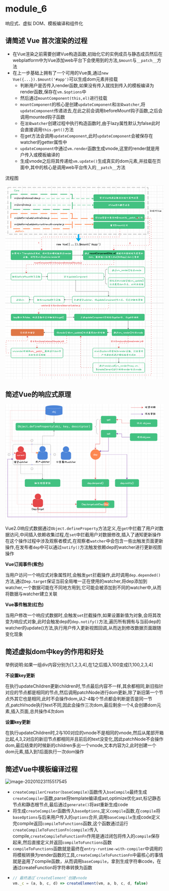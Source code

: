 # module_6
响应式、虚拟 DOM、模板编译和组件化

## 请简述 Vue 首次渲染的过程
-  在Vue渲染之前需要创建Vue构造函数,初始化它的实例成员与静态成员然后在webplatform中为Vue添加web平台下会使用到的方法,`$mount`与`__patch__`方法
- 在上一步基础上拥有了一个可用的Vue类,通过`new Vue({...}).$mount('#app')`可以生成dom元素并挂载
  - 判断用户是否传入render函数,如果没有传入就找到传入的模板编译为render函数,保存在`vm.$options`中
  - 然后通过`mountComponent(this,el)`进行挂载
  - `mountComponent`的核心是创建`updateComponent`和`渲染watcher`,将`updateComponent`传递进去,在此之前会调用beforeMount钩子函数,之后会调用mounted钩子函数
  - 在`渲染watcher`创建过程中执行构造函数时,由于lazy属性默认为false此时会直接调用`this.get()`方法
  - 在get方法会调用`updateComponent`,此时`updateComponent`会被保存在watcher的getter属性中
  - `updateComponent`中通过`vm.render`函数生成vnode,这里的render就是用户传入或模板编译的
  - 生成vnode之后将其传递给`vm.update()`生成真实的dom元素,并挂载在页面中,其中的核心是调用web平台传入的`__patch__`方法

流程图

![image-20201023115156550](image/image-20201023115156550.png)

## 简述Vue的响应式原理

![image-20201023115244369](image/image-20201023115244369.png)

Vue2.0响应式数据通过`Object.defineProperty`方法定义,在`get`中拦截了用户对数据访问,中间插入依赖收集过程,在`set`中拦截用户对数据修改,插入了通知更新操作在这个操作过程中涉及观察者模式,在观察者`watcher`中会包含一些出触发页面更新操作,在发布者`dep`中可以通过`notify()`方法触发依赖dep的watcher进行更新视图操作

**Vue订阅事件(紫色)**

当用户访问一个响应式对象属性时,会触发`get`拦截操作,此时调用`dep.depended()`方法,通过`Dep.target`保证当前全局唯一正在使用的watcher,将dep添加到watcher,一个数据可能在不同地方用到,它可能会被添加到不同的watcher中,从而将数据与watcher建立关联

**Vue事件触发(红色)**

当用户修改一个响应式数据时,会触发`set`拦截操作,如果设置新值为对象,会将其改变为响应式对象,此时会触发dep的`dep.notify()`方法,遍历所有拥有与当前dep的watcher的update()方法,执行用户传入更新视图回调,从而达到修改数据页面跟随变化现象

## 简述虚拟dom中key的作用和好处

举例说明:如果一组div内容分别为[1,2,3,4],在1之后插入100变成[1,100,2,3,4]

**不设置key更新**

在执行updateChildren更新children时,节点最后内容不一样,其余都相同,新旧指针对应的节点都是相同的节点,然后调用patchNode进行dom更新,除了新旧第一个节点外其它也是相同,此时不会操作dom,从2-4每个节点都会判断是否是同一节点,patchVnode执行text不同,因此会操作三次dom,最后剩余一个4,会创建dom元素,插入页面,总共操作4次dom

**设置key更新**

在执行updateChildren时,2与100对应的vnode不是相同的vnode,然后从尾部开箱比起,4,3,2对应的新旧节点都相同并且前后的text没变化,因此patchNode不会操作dom,最后结束的时候新的children多出一个vnode,文本内容为2,此时创建一个dom元素,插入到1后面执行一次dom操作

## 简述Vue中模板编译过程

![image-20201023115517545](image/image-20201023115517545)

- `createCompilerCreator(baseCompile)`函数传入`bseCompile`最终生成`createCompiler`函数,parse将template编译成ast,optimize优化ast,标记静态节点和静态根节点,最后通过`generate()`将ast重新生成code
- 将生成`createCompiler`函数传入`baseOptions`,定义`compile`函数,在`compile`将`baseOptions`与后来用户传入的`options`合并,调用`baseCompile`生成code定义完compile返回`compileToFunctions`函数,这个函数通过运行`createCompileToFunctionFn(compile)`传入compile,`createCompileToFunctionFn`作用是通过闭包将传入的`compile`保存起来,然后直接定义并返回`compileToFunctions`函数
- `compileToFunctions`函数就是最终在`entry-runtime-with-compiler`中调用的将模板转换为render函数的工具,`createCompileToFunctionFn`中最核心的事情就是盗用了compile函数，从而调用`baseCompile`，拿到生成字符串code，在通过createFunction将字符串转换为函数
- ```javascript
  // 最终通过`createElement`创建vnode
  vm._c = (a, b, c, d) => createElement(vm, a, b, c, d, false)
  ```
